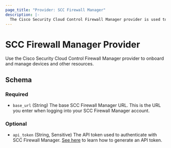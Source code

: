 ```yaml
---
page_title: "Provider: SCC Firewall Manager"
description: |-
  The Cisco Security Cloud Control Firewall Manager provider is used to manage devices and other security resources on Cisco Defense Orchestrator using Terraform.
---
```


# SCC Firewall Manager Provider

Use the Cisco Security Cloud Control Firewall Manager provider to onboard and manage devices and other resources.

<!-- schema generated by tfplugindocs -->
## Schema

### Required

- `base_url` (String) The base SCC Firewall Manager URL. This is the URL you enter when logging into your SCC Firewall Manager account.

### Optional

- `api_token` (String, Sensitive) The API token used to authenticate with SCC Firewall Manager. [See here](https://docs.manage.security.cisco.com/c_api-tokens.html#!t-generatean-api-token.html) to learn how to generate an API token.